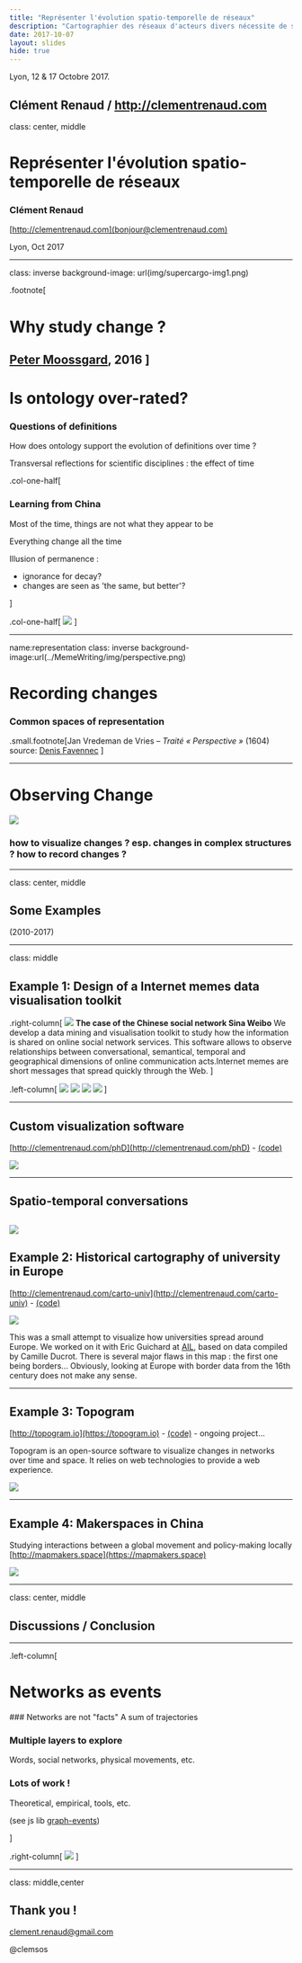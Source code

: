 ```yaml
---
title: "Représenter l'évolution spatio-temporelle de réseaux"
description: "Cartographier des réseaux d'acteurs divers nécessite de spatialiser un vaste ensemble d'informations dans une faible surface graphique. Ce processus souvent fastidieux peut être simplifié par l'usage de représentations dynamiques permettant d'observer l'évolution de trajectoires dans le temps et l'espace. À travers différents exemples, nous présenterons différents moyens de collecter et visualiser l'évolution spatio-temporelle de réseaux divers (mots, lieux, personnes et organisations)."
date: 2017-10-07
layout: slides
hide: true
---
```


<div markdown="0">
Lyon, 12 & 17 Octobre 2017.

Clément Renaud / http://clementrenaud.com
---
class: center, middle

# Représenter l'évolution spatio-temporelle de réseaux
### Clément Renaud  
[http://clementrenaud.com](bonjour@clementrenaud.com)

Lyon, Oct 2017

---
class: inverse
background-image: url(img/supercargo-img1.png)


.footnote[
# Why study change ?

[Peter Moossgard](http://cargoclub.tumblr.com/), 2016
]
---
# Is ontology over-rated?

### Questions of definitions

How does ontology support the evolution of definitions over time ?

Transversal reflections for scientific disciplines : the effect of time

.col-one-half[
### Learning from China

Most of the time, things are not what they appear to be

Everything change all the time

Illusion of permanence :
- ignorance for decay?
- changes are seen as 'the same, but better'?

]

.col-one-half[
![](./img/PreHeavenBaGua+text.gif)
]

---
name:representation
class: inverse
background-image:url(../MemeWriting/img/perspective.png)

# Recording changes
### Common spaces of representation

.small.footnote[Jan Vredeman de Vries – *Traité « Perspective »* (1604) <br>  source: [Denis Favennec](http://math.univ-lyon1.fr/irem/spip.php?article232) ]


---

# Observing Change

![](./img/Minard.png)

###  how to visualize changes ? esp. changes in complex structures ? how to record changes ?


---

class: center, middle

## Some Examples
(2010-2017)

---
class: middle
## Example 1: Design of a Internet memes data visualisation toolkit


.right-column[
![](./img/Figure2-memes_cyle.jpg)
**The case of the Chinese social network Sina Weibo**
We develop a data mining and visualisation toolkit to study how the information is shared on online social network services. This software allows to observe relationships between conversational, semantical, temporal and geographical dimensions of online communication acts.Internet memes are short messages that spread quickly through the Web.
]

.left-column[
![](./img/caonima.jpg)
![](./img/hexie.jpg)
![](./img/chapitre2-img3.jpg)
![](./img/chapitre2-img4.jpg)
]

---
## Custom visualization software
[http://clementrenaud.com/phD](http://clementrenaud.com/phD) - [(code)](http://github.com/clemsos/mitras)

![](./img/ui-screenshot.png)

---
## Spatio-temporal conversations

![](./img/phD-memes.gif)
---

## Example 2: Historical cartography of university in Europe


[http://clementrenaud.com/carto-univ](http://clementrenaud.com/carto-univ) - [(code)](http://github.com/clemsos/carto-univ)

![](./img/screencapture-carto-univ.png)

This was a small attempt to visualize how universities spread around Europe. We worked on it with Eric Guichard at [AIL](http://barthes.enssib.fr/AIL), based on data compiled by Camille Ducrot. There is several major flaws in this map : the first one being borders... Obviously, looking at Europe with border data from the 16th century does not make any sense.

---

## Example 3: Topogram

[http://topogram.io](https://topogram.io) - [(code)](http://github.com/topogram/topogram) - ongoing project...

Topogram is an open-source software to visualize changes in networks over time and space. It relies on web technologies to provide a web experience.


![](./img/Topogram-Network.png)


---

## Example 4: Makerspaces in China

Studying interactions between a global movement and policy-making locally
[http://mapmakers.space](https://mapmakers.space)


![](./img/makermap.jpg)

---
class: center, middle

## Discussions / Conclusion

---


.left-column[
# Networks as events

### Networks are not "facts"
A sum of trajectories

### Multiple layers to explore
Words, social networks, physical movements, etc.

### Lots of work !
Theoretical, empirical, tools, etc.

(see js lib [graph-events](https://github.com/clemsos/graph-events))

]

.right-column[
![](img/bird-migration-us.gif)
]


---
class: middle,center

## Thank you !

clement.renaud@gmail.com

@clemsos
